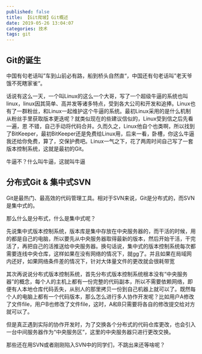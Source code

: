 ```yaml
---
published: false
title: 【Git爬坡】Git概述
date: 2019-05-26 13:04:07
categories: 技术
tags: git
---
```

## Git的诞生

中国有句老话叫”车到山前必有路，船到桥头自然直“，中国还有句老话叫”老天爷饿不死瞎家雀“。

话说有这么一天，一个叫Linux的这么一个大哥，写了一个超级牛逼的系统也叫linux，linux因其简单、高并发等诸多特点，受到各大公司和开发和追捧。Linux也有了一群粉丝，和Linux一起维护这个牛逼的系统。最初Linux采用的是什么机制从粉丝手里获取版本更迭呢？就类似现在的些建议信似的，Linux受到信之后先看一遍，恩 不错，自己手动将代码合并。久而久之，Linux他自个也类啊，所以找到了BitKeeper，最初BitKeeper还是免费给Linux用，后来一看，卧槽，你这么牛逼我还给你免费，算了，交保护费吧。Linux一气之下，花了两周时间自己写了一套版本控制系统，这就是最初的Git。

牛逼不？什么叫牛逼，这就叫牛逼

## 分布式Git & 集中式SVN

Git是最热门、最高效的代码管理工具。相对于SVN来说，Git是分布式的，而SVN是集中式的。

那么什么是分布式，什么是集中式呢？

先说集中式版本控制系统，版本库是集中存放在中央服务器的，而干活的时候，用的都是自己的电脑，所以要先从中央服务器取得最新的版本，然后开始干活，干完活了，再把自己的活推送给中央服务器。换句话说，集中式的版本控制系统每次都需要连线中央仓库，这样如果在没有网络的情况下，就gg了。并且如果在局域网内还好，如果网络条件差的情况下，针对大体量文件的更改就会很耗带宽

其次再说说分布式版本控制系统，首先分布式版本控制系统根本没有“中央服务器”的概念，每个人的主机上都有一份完整的代码副本，所以不需要依赖网络，即便有人本地仓库代码丢失，从别人的那里拷贝一份到自己机器上就可以了。既然每个人的电脑上都有一个代码版本，那么怎么进行多人协作开发呢？比如用户A修改了文件file，用户B也修改了文件file，这时，A和B只需要将各自的修改提交给对方就可以了。

但是真正遇到实际的协作开发时，为了交换各个分布式的代码仓库更改，也会引入一台中间服务器作为“中央服务区”，这里的中央服务器只进行更改交换。

那些还在用SVN或者刚刚陷入SVN中的同学们，不跳出来还等啥呢？
